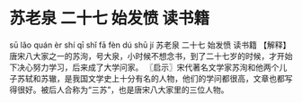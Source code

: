 # 苏老泉     二十七     始发愤     读书籍

sū lǎo quán 	èr shí qī 	shǐ fā fèn 	dú shū jí
苏老泉 	二十七 	始发愤 	读书籍
【解释】唐宋八大家之一的苏洵，号大泉，小时候不想念书，到了二十七岁的时候，才开始下决心努力学习，后来成了大学问家。
〖启示〗宋代著名文学家苏洵和他两个儿子苏轼和苏辙，是我国文学史上十分有名的人物，他们的学问都很高，文章也都写得很好。被后人合称为“三苏”，也是唐宋八大家里的三位人物。
